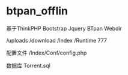 # btpan_offlin

基于ThinkPHP Bootstrap Jquery BTpan Webdir

/uploads /download /Index /Runtime 777

配置文件 /Index/Conf/config.php

数据库 Torrent.sql


